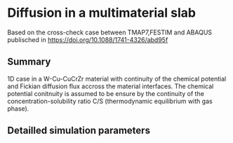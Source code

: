 # Diffusion in a multimaterial slab

Based on the cross-check case between TMAP7,FESTIM and ABAQUS publisched in https://doi.org/10.1088/1741-4326/abd95f

## Summary
1D case in a W-Cu-CuCrZr material with continuity of the chemical potential and Fickian diffusion flux accross the material interfaces.
The chemical potential conitnuity is assumed to be ensure by the continuity of the concentration-solubility ratio C/S (thermodynamic equilibrium with gas phase).

## Detailled simulation parameters
